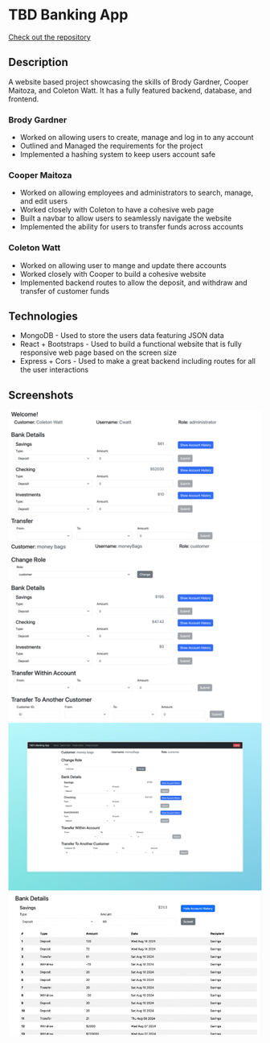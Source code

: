 # TBD Banking App

[Check out the repository](https://github.com/Weber-Cooper-Maitoza/banking-app-group)

## Description

A website based project showcasing the skills of Brody Gardner, Cooper Maitoza, and Coleton Watt. It has a fully featured backend, database, and frontend.

### Brody Gardner

- Worked on allowing users to create, manage and log in to any account
- Outlined and Managed the requirements for the project
- Implemented a hashing system to keep users account safe
  
### Cooper Maitoza

- Worked on allowing employees and administrators to search, manage, and edit users
- Worked closely with Coleton to have a cohesive web page
- Built a navbar to allow users to seamlessly navigate the website
- Implemented the ability for users to transfer funds across accounts

### Coleton Watt

- Worked on allowing user to mange and update there accounts
- Worked closely with Cooper to build a cohesive website
- Implemented backend routes to allow the deposit, and withdraw and transfer of customer funds

## Technologies

- MongoDB - Used to store the users data featuring JSON data
- React + Bootstraps - Used to build a functional website that is fully responsive web page based on the screen size
- Express + Cors - Used to make a great backend including routes for all the user interactions

## Screenshots

![A banking page to allow customers to manage there account](Screenshots/image.png)
![A banking page to allow employees to manage a customers account](Screenshots/image-1.png)
![The full page showcasing the amazing navbar](Screenshots/image-2.png)
![Depositing money into an account](<Screenshots/Deposit money capture.gif>)

